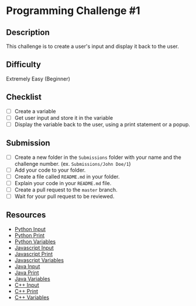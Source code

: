 # Programming Challenge #1

## Description
This challenge is to create a user's input and display it back to the user.

## Difficulty
Extremely Easy (Beginner)

## Checklist
- [ ] Create a variable
- [ ] Get user input and store it in the variable
- [ ] Display the variable back to the user, using a print statement or a popup.

## Submission
- [ ] Create a new folder in the `Submissions` folder with your name and the challenge number. (ex. `Submissions/John Doe/1`)
- [ ] Add your code to your folder.
- [ ] Create a file called `README.md` in your folder.
- [ ] Explain your code in your `README.md` file.
- [ ] Create a pull request to the `master` branch.
- [ ] Wait for your pull request to be reviewed.

## Resources
- [Python Input](https://www.w3schools.com/python/ref_func_input.asp)
- [Python Print](https://www.w3schools.com/python/ref_func_print.asp)
- [Python Variables](https://www.w3schools.com/python/python_variables.asp)
- [Javascript Input](https://www.w3schools.com/jsref/met_win_prompt.asp)
- [Javascript Print](https://www.w3schools.com/jsref/met_win_alert.asp)
- [Javascript Variables](https://www.w3schools.com/js/js_variables.asp)
- [Java Input](https://www.w3schools.com/java/java_user_input.asp)
- [Java Print](https://www.w3schools.com/java/java_syntax.asp)
- [Java Variables](https://www.w3schools.com/java/java_variables.asp)
- [C++ Input](https://www.w3schools.com/cpp/cpp_user_input.asp)
- [C++ Print](https://www.w3schools.com/cpp/cpp_syntax.asp)
- [C++ Variables](https://www.w3schools.com/cpp/cpp_variables.asp)